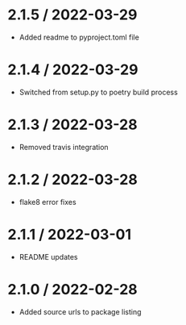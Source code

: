 2.1.5 / 2022-03-29
==================

  * Added readme to pyproject.toml file

2.1.4 / 2022-03-29
==================

  * Switched from setup.py to poetry build process

2.1.3 / 2022-03-28
==================

  * Removed travis integration

2.1.2 / 2022-03-28
==================

  * flake8 error fixes

2.1.1 / 2022-03-01
==================

  * README updates

2.1.0 / 2022-02-28
==================

  * Added source urls to package listing
